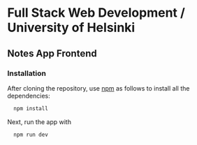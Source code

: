 # Full Stack Web Development / University of Helsinki

## Notes App Frontend

### Installation

After cloning the repository, use [npm](https://docs.npmjs.com/cli/v6/commands/npm-install) as follows to install all the dependencies:

```bash
  npm install
```

Next, run the app with

```bash
  npm run dev
```
